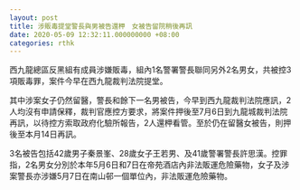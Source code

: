 ```yaml
---
layout: post
title: 涉販毒提堂警長與男被告還柙　女被告留院稍後再訊
date: 2020-05-09 12:32:11.000000000 +08:00
categories: rthk
---
```


西九龍總區反黑組有成員涉嫌販毒，組內1名警署警長聯同另外2名男女，共被控3項販毒罪，案件今早在西九龍裁判法院提堂。

其中涉案女子仍然留醫，警長和餘下一名男被告，今早到西九龍裁判法院應訊，2人均沒有申請保釋，裁判官應控方要求，將案件押後至7月6日到九龍城裁判法院再訊，以待控方索取政府化驗所報告，2人還柙看管。至於仍在留醫女被告，則押後至本月14日再訊。

3名被告包括42歲男子秦景峯、28歲女子王若男、及41歲警署警長許思漢。控罪指，2名男女分別於本年5月6日和7日在帝苑酒店內非法販運危險藥物，女子及涉案警長亦涉嫌5月7日在南山邨一個單位內，非法販運危險藥物。

